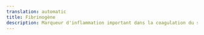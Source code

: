 ```yaml
---
translation: automatic
title: Fibrinogène
description: Marqueur d'inflammation important dans la coagulation du sang.
---
```

